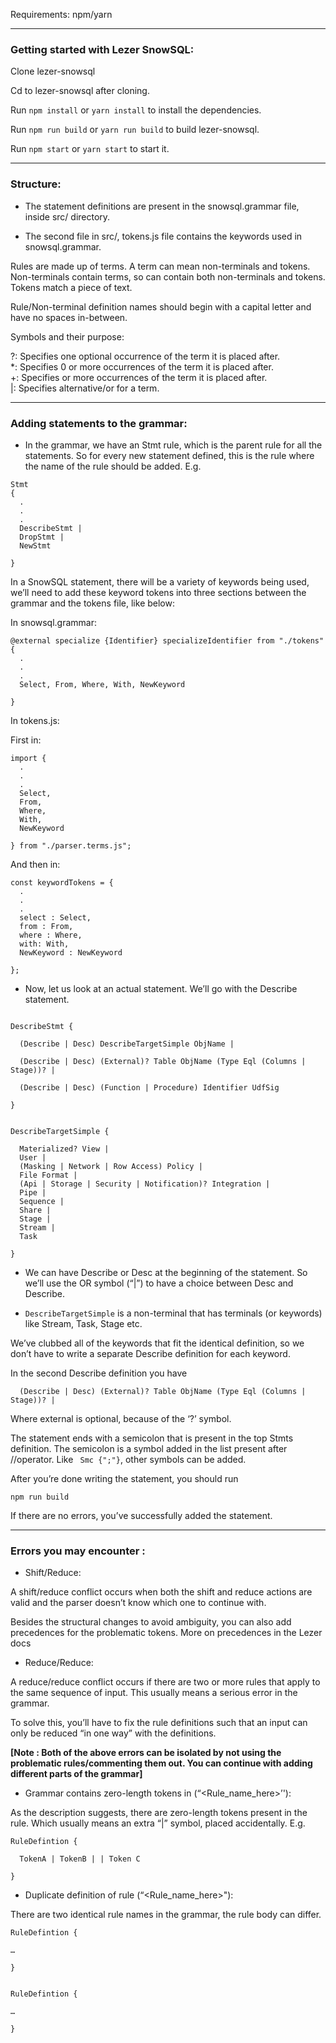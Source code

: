 Requirements: npm/yarn 

------------

### Getting started with Lezer SnowSQL:

Clone lezer-snowsql

Cd to lezer-snowsql after cloning.

Run `npm install` or  `yarn install` to install the dependencies.

Run `npm run build` or `yarn run build` to build lezer-snowsql.

Run `npm start` or `yarn start` to start it.

--------------


### Structure:

* The statement definitions are present in the snowsql.grammar file, inside src/ directory. 

* The second file in src/, tokens.js file contains the keywords used in snowsql.grammar.

Rules are made up of terms. A term can mean non-terminals and tokens. Non-terminals contain terms, so can contain both non-terminals and tokens. Tokens match a piece of text.

Rule/Non-terminal definition names should begin with a capital letter and have no spaces in-between.

Symbols and their purpose:

?: Specifies one optional occurrence of the term it is placed after.  
*: Specifies 0 or more occurrences of the term it is placed after.  
+: Specifies or more occurrences of the term it is placed after.  
|: Specifies alternative/or for a term.  

--------------

### Adding statements to the grammar: 

* In the grammar, we have an Stmt rule, which is the parent rule for all the statements. So for every new statement defined, this is the rule where the name of the rule should be added. E.g.

```
Stmt 
{ 
  .
  .
  .  
  DescribeStmt |
  DropStmt |
  NewStmt
  
}
```


In a SnowSQL statement, there will be a variety of keywords being used, we’ll need to add these keyword tokens into three sections between the grammar and the tokens file, like below:

In snowsql.grammar:

```
@external specialize {Identifier} specializeIdentifier from "./tokens" {
  .
  .
  .
  Select, From, Where, With, NewKeyword
  
}
```


In tokens.js:

First in: 
```
import {
  .
  .
  .
  Select,
  From,
  Where,
  With,
  NewKeyword

} from "./parser.terms.js";
```
And then in:
```
const keywordTokens = {
  .
  .
  .
  select : Select,
  from : From,
  where : Where,
  with: With,
  NewKeyword : NewKeyword
  
};
```


* Now, let us look at an actual statement. We’ll go with the Describe statement. 

```

DescribeStmt {
  
  (Describe | Desc) DescribeTargetSimple ObjName |

  (Describe | Desc) (External)? Table ObjName (Type Eql (Columns | Stage))? |

  (Describe | Desc) (Function | Procedure) Identifier UdfSig 

}


DescribeTargetSimple {

  Materialized? View |
  User |
  (Masking | Network | Row Access) Policy |
  File Format |
  (Api | Storage | Security | Notification)? Integration |
  Pipe |
  Sequence |
  Share |
  Stage |
  Stream |
  Task 

}
```


* We can have Describe or Desc at the beginning of the statement. So we’ll use the OR symbol (“|”) to have a choice between Desc and Describe.

* `DescribeTargetSimple` is a non-terminal that has terminals (or keywords) like Stream, Task, Stage etc.

We’ve clubbed all of the keywords that fit the identical definition, so we don’t have to write a separate Describe definition for each keyword.

In the second Describe definition you have 

```  (Describe | Desc) (External)? Table ObjName (Type Eql (Columns | Stage))? |```

Where external is optional, because of the ‘?’ symbol. 

The statement ends with a semicolon that is present in the top Stmts definition. The semicolon is a symbol added in the list present after //operator.  Like ``` Smc {";"}```, other symbols can be added.

After you’re done writing the statement, you should run

```npm run build``` 

If there are no errors, you’ve successfully added the statement.

--------------

### Errors you may encounter :

* Shift/Reduce:

A shift/reduce conflict occurs when both the shift and reduce actions are valid and the parser doesn’t know which one to continue with.

Besides the structural changes to avoid ambiguity, you can also add precedences for the problematic tokens. More on precedences in the Lezer docs

* Reduce/Reduce:

A reduce/reduce conflict occurs if there are two or more rules that apply to the same sequence of input. This usually means a serious error in the grammar.

To solve this, you’ll have to fix the rule definitions such that an input can only be reduced “in one way” with the definitions. 

**[Note : Both of the above errors can be isolated by not using the problematic rules/commenting them out. You can continue with adding different parts of the grammar]**
 
* Grammar contains zero-length tokens in (“<Rule_name_here>’'):

As the description suggests, there are zero-length tokens present in the rule. Which usually means an extra “|” symbol, placed accidentally. E.g. 
```
RuleDefintion { 

  TokenA | TokenB | | Token C

}
```
* Duplicate definition of rule (“<Rule_name_here>"):

There are two identical rule names in the grammar, the rule body can differ.
```
RuleDefintion { 

…

}


RuleDefintion { 

…

}
```
